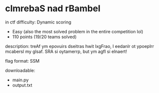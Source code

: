 # clmrebaS nad rBambel

in ctf difficulty: Dynamic scoring
 - Easy (also the most solved problem in the entire competition lol)
 - 110 points (19/20 teams solved)

description: treAf ym epovuirs dseitras hwit lxgFrao, I eedanlr ot ypoeplrr mcabersl my glsaf. SRA si oytamerrp, but ym agfl si elnaert!

flag format: SSM

downloadable: 
  - main.py
  - output.txt